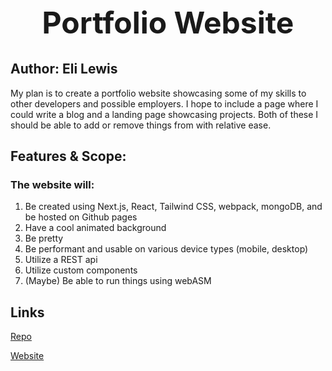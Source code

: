 <h1 style="text-align:center; font-size: 48px;"> Portfolio Website </h1>

## Author: Eli Lewis

 My plan is to create a portfolio website showcasing some of my skills to other developers and possible employers. I hope to include a page where I could write a blog and a landing page showcasing projects. Both of these I should be able to add or remove things from with relative ease.

## Features & Scope:
### The website will:
1. Be created using Next.js, React, Tailwind CSS, webpack, mongoDB, and be hosted on Github pages
2. Have a cool animated background
3. Be pretty
4. Be performant and usable on various device types (mobile, desktop)
5. Utilize a REST api
6. Utilize custom components
7. (Maybe) Be able to run things using webASM

## Links

[Repo](https://github.com/Elilewis327/elilewis327.github.io/tree/2024-Update)

[Website](https://elilewis327.com)